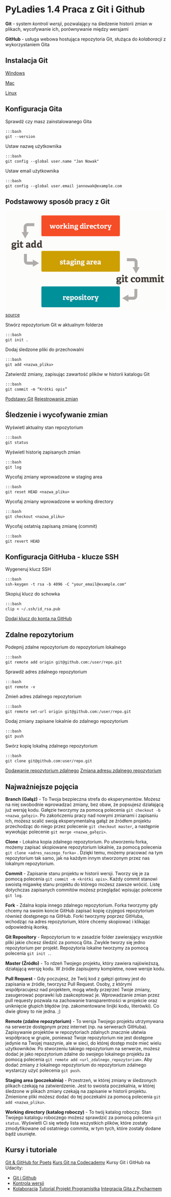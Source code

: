 PyLadies 1.4 Praca z Git i Github
=============================================

**Git** - system *kontroli wersji*, pozwalający na śledzenie historii zmian w plikach, wycofywanie ich, porównywanie między wersjami

**GitHub** - usługa webowa hostująca repozytoria Git, służąca do *kolaboracji* z wykorzystaniem Gita


Instalacja Git
---------------------------------
[Windows](https://git-scm.com/book/pl/v1/Pierwsze-kroki-Instalacja-Git#Instalacja-w-systemie-Windows "Instalacja-w-systemie-Windows")

[Mac](https://git-scm.com/book/pl/v1/Pierwsze-kroki-Instalacja-Git#Instalacja-na-komputerze-Mac "Instalacja-na-komputerze-Mac")

[Linux](https://git-scm.com/book/pl/v1/Pierwsze-kroki-Instalacja-Git#Instalacja-w-systemie-Linux "Instalacja-w-systemie-Linux")


Konfiguracja Gita
---------------------------------
Sprawdź czy masz zainstalowanego Gita

    :::bash
    git --version

Ustaw nazwę użytkownika

    :::bash
    git config --global user.name "Jan Nowak"

Ustaw email użytkownika

    :::bash
    git config --global user.email jannowak@example.com


Podstawowy sposób pracy z Git
---------------------------------

![image](images/git_workflow.png)
[source](http://cdn-ak.f.st-hatena.com/images/fotolife/k/keiwt/20150310/20150310235540.png)

Stwórz repozytorium Git w aktualnym folderze

    :::bash
    git init .

Dodaj śledzone pliki do przechowalni

    :::bash
    git add <nazwa_pliku>

Zatwierdź zmiany, zapisując zawartość plików w historii katalogu Git

    :::bash
    git commit -m “Krótki opis”

[Podstawy Git](https://git-scm.com/book/pl/v1/Pierwsze-kroki-Podstawy-Git)
[Rejestrowanie zmian](https://git-scm.com/book/pl/v1/Podstawy-Gita-Rejestrowanie-zmian-w-repozytorium)


Śledzenie i wycofywanie zmian
---------------------------------

Wyświetl aktualny stan repozytorium

    :::bash
    git status

Wyświetl historię zapisanych zmian

    :::bash
    git log

Wycofaj zmiany wprowadzone w staging area

    :::bash
    git reset HEAD <nazwa_pliku>

Wycofaj zmiany wprowadzone w working directory

    :::bash
    git checkout <nazwa_pliku>

Wycofaj ostatnią zapisaną zmianę (commit)

    :::bash
    git revert HEAD


Konfiguracja GitHuba - klucze SSH
---------------------------------

Wygeneruj klucz SSH

    :::bash
    ssh-keygen -t rsa -b 4096 -C "your_email@example.com"

Skopiuj klucz do schowka

    :::bash
    clip < ~/.ssh/id_rsa.pub

[Dodaj klucz do konta na GitHub](https://ipatryk.pl/polaczenie-do-github-przez-ssh/)


Zdalne repozytorium
---------------------------------

Podepnij zdalne repozytorium do repozytorium lokalnego

    :::bash
    git remote add origin git@github.com:/user/repo.git

Sprawdź adres zdalnego repozytorium

    :::bash
    git remote -v

Zmień adres zdalnego repozytorium

    :::bash
    git remote set-url origin git@github.com:/user/repo.git

Dodaj zmiany zapisane lokalnie do zdalnego repozytorium

    :::bash
    git push

Swórz kopię lokalną zdalnego repozytorium

    :::bash
    git clone git@github.com:user/repo.git

[Dodawanie repozytorium zdalnego](https://help.github.com/articles/adding-a-remote/)
[Zmiana adresu zdalnego repozytorium](https://help.github.com/articles/changing-a-remote-s-url/)


Najważniejsze pojęcia
---------------------------------
**Branch (Gałąź)** - To Twoja bezpieczna strefa do eksperymentów. Możesz na niej swobodnie wprowadzać zmiany, bez obaw, że popsujesz działającą już wersję kodu. Gałęzie tworzymy za pomocą polecenia `git checkout -b <nazwa_gałęzi>`. Po zakończeniu pracy nad nowymi zmianami i zapisaniu ich, możesz scalić swoją eksperymentalną gałąź ze źródłem projektu przechodząc do niego przez polecenie `git checkout master`, a następnie wywołując polecenie `git merge <nazwa_gałęzi>`.

**Clone** - Lokalna kopia zdalnego repozytorium. Po utworzeniu forka, możemy zapisać skopiowane repozytorium lokalnie, za pomocą polecenia `git clone <adres_naszego_forka>` . Dzięki temu, możemy pracować na tym repozytorium tak samo, jak na każdym innym stworzonym przez nas lokalnym repozytorium.

**Commit** - Zapisanie stanu projektu w historii wersji. Tworzy się je za pomocą polecenia `git commit -m <krótki opis>`. Każdy commit stanowi swoistą migawkę stanu projektu do którego możesz zawsze wrócić. Listę dotychczas zapisanych commitów możesz przeglądać wpisując polecenie `git log`.

**Fork** - Zdalna kopia innego zdalnego repozytorium. Forka tworzymy gdy chcemy na swoim koncie GitHub zapisać kopię czyjegoś repozytorium również dostępnego na GitHub. Forki tworzymy poprzez GitHuba, wchodząc na adres repozytorium, które chcemy skopiować i klikając odpowiednią ikonkę.

**Git Repository** - Repozytorium to w zasadzie folder zawierający wszystkie pliki jakie chcesz śledzić za pomocą Gita. Zwykle tworzy się jedno repozytorium per projekt. Repozytoria lokalne tworzymy za pomocą polecenia `git init .`.

**Master (Źródło)** - To rdzeń Twojego projektu, który zawiera najświeższą, działającą wersję kodu. W źródle zapisujemy kompletne, nowe wersje kodu.

**Pull Request** - Gdy poczujesz, że Twój kod z gałęzi gotowy jest do zapisania w źródle, tworzysz Pull Request. Osoby, z którymi współpracujesz nad projektem, mogą wtedy przejrzeć Twoje zmiany, zasugerować poprawki lub zaakceptować je. Wprowadzanie zmian przez pull requesty pozwala na zachowanie transparentności w projekcie oraz uniknięcie głupich błędów (np. zakomentowane linijki kodu, literówki). Co dwie głowy to nie jedna. ;)

**Remote (zdalne repozytorium)** - To wersja Twojego projektu utrzymywana na serwerze dostępnym przez internet (np. na serwerach GitHuba). Zapisywanie projektów w repozytoriach zdalnych znacznie ułatwia współpracę w grupie, ponieważ Twoje repozytorium nie jest dostępne jedynie na Twojej maszynie, ale w sieci, do której dostęp może mieć wielu użytkowników. Po stworzeniu takiego repozytorium na serwerze, możesz dodać je jako repozytorium zdalne do swojego lokalnego projektu za pomocą polecenia `git remote add <url_zdalnego_repozytorium>`. Aby dodać zmiany z lokalnego repozytorium do repozytorium zdalnego wystarczy użyć polecenia `git push`.

**Staging area (poczekalnia)** - Przestrzeń, w której zmiany w śledzonych plikach czekają na zatwierdzenie. Jest to swoista poczekalnia, w której śledzone w plikach zmiany czekają na zapisanie w historii projektu. Zmienione pliki możesz dodać do tej poczekalni za pomocą polecenia `git add <nazwa_pliku>`.

**Working directory (katalog roboczy)** - To twój katalog roboczy. Stan Twojego katalogu roboczego możesz sprawdzić za pomocą polecenia `git status`. Wyświetli Ci się wtedy lista wszystkich plików, które zostały zmodyfikowane od ostatniego commita, w tym tych, które zostały dodane bądź usunięte.


Kursy i tutoriale
---------------------------------
[Git & GitHub for Poets](https://www.youtube.com/playlist?list=PLRqwX-V7Uu6ZF9C0YMKuns9sLDzK6zoiV)
[Kurs Git na Codecademy](https://www.codecademy.com/learn/learn-git)
Kursy Git i GitHub na Udacity:
* [Git i Github](https://www.udacity.com/course/how-to-use-git-and-github--ud775)
* [Kontrola wersji](https://www.udacity.com/course/version-control-with-git--ud123)
* [Kolaboracja](https://www.udacity.com/course/github-collaboration--ud456)
[Tutorial Projekt Programistka](https://magnifikajf.com/2017/06/24/jak-ogarnac-git-a-i-stworzyc-repozytorium-na-github-ie-w-10-dni/)
[Integracja Gita  z Pycharmem](https://www.youtube.com/watch?v=jFnYQbUZQlA)

